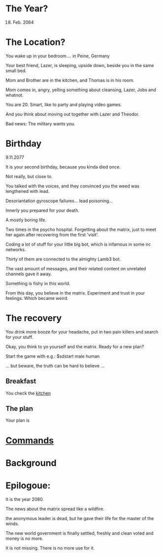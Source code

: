# The Year?

18. Feb. 2064


# The Location?

You wake up in your bedroom.... in Peine, Germany

Your best friend, Lazer, is sleeping, upside down, beside you in the same small bed.

Mom and Brother are in the kitchen, and Thomas is in his room.

Mom comes in, angry, yelling something about cleansing, Lazer, Jobs and whatnot.

You are 20. Smart, like to party and playing video games.

And you think about moving out together with Lazer and Theodor.

Bad news: The military wants you.


# Birthday

9.11.2077

It is your second birthday, because you kinda died once.

Not really, but close to.

You talked with the voices, and they convinced you the weed was lengthened with lead.

Desoriantation gyroscope failures... lead poisoning...

Innerly you prepared for your death.

A mostly boring life.

Two times in the psycho hospital. Forgetting about the matrix, just to meet her again after recovering from the first 'visit'.

Coding a lot of stuff for your little big bot, which is infamous in some irc networks.

Thirty of them are connected to the almighty Lamb3 bot.

The vast amount of messages, and their related content on unrelated channels gave it away.

Something is fishy in this world.

From this day, you believe in the matrix. Experiment and trust in your feelings. Which became weird.


# The recovery

You drink more booze for your headache, put in two pain killers and search for your stuff.

Okay, you think to yo yourself and the matrix. Ready for a new plan?

Start the game with e.g.: $sdstart male human

... but beware, the truth can be hard to believe ...

## Breakfast

You check the [kitchen]() 

## The plan

Your plan is 

# [Commands](COMMANDS.md)



# Background




# Epilogoue:

It is the year 2080.

The news about the matrix spread like a wildfire.

the anonymous leader is dead, but he gave their life for the master of the winds.

The new world government is finally settled, freshly and clean voted and money is no more.

It is not missing. There is no more use for it.



